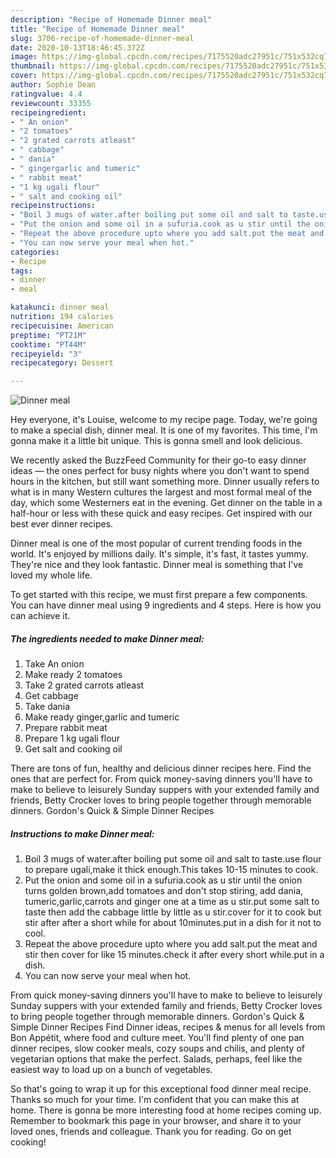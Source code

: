 ```yaml
---
description: "Recipe of Homemade Dinner meal"
title: "Recipe of Homemade Dinner meal"
slug: 3706-recipe-of-homemade-dinner-meal
date: 2020-10-13T18:46:45.372Z
image: https://img-global.cpcdn.com/recipes/7175520adc27951c/751x532cq70/dinner-meal-recipe-main-photo.jpg
thumbnail: https://img-global.cpcdn.com/recipes/7175520adc27951c/751x532cq70/dinner-meal-recipe-main-photo.jpg
cover: https://img-global.cpcdn.com/recipes/7175520adc27951c/751x532cq70/dinner-meal-recipe-main-photo.jpg
author: Sophie Dean
ratingvalue: 4.4
reviewcount: 33355
recipeingredient:
- " An onion"
- "2 tomatoes"
- "2 grated carrots atleast"
- " cabbage"
- " dania"
- " gingergarlic and tumeric"
- " rabbit meat"
- "1 kg ugali flour"
- " salt and cooking oil"
recipeinstructions:
- "Boil 3 mugs of water.after boiling put some oil and salt to taste.use flour to prepare ugali,make it thick enough.This takes 10-15 minutes to cook."
- "Put the onion and some oil in a sufuria.cook as u stir until the onion turns golden brown,add tomatoes and don&#39;t stop stiring, add dania, tumeric,garlic,carrots and ginger one at a time as u stir.put some salt to taste then add the cabbage little by little as u stir.cover for it to cook but stir after after a short while for about 10minutes.put in a dish for it not to cool."
- "Repeat the above procedure upto where you add salt.put the meat and stir then cover for like 15 minutes.check it after every short while.put in a dish."
- "You can now serve your meal when hot."
categories:
- Recipe
tags:
- dinner
- meal

katakunci: dinner meal 
nutrition: 194 calories
recipecuisine: American
preptime: "PT21M"
cooktime: "PT44M"
recipeyield: "3"
recipecategory: Dessert

---
```



![Dinner meal](https://img-global.cpcdn.com/recipes/7175520adc27951c/751x532cq70/dinner-meal-recipe-main-photo.jpg)

Hey everyone, it's Louise, welcome to my recipe page. Today, we're going to make a special dish, dinner meal. It is one of my favorites. This time, I'm gonna make it a little bit unique. This is gonna smell and look delicious.

We recently asked the BuzzFeed Community for their go-to easy dinner ideas — the ones perfect for busy nights where you don&#39;t want to spend hours in the kitchen, but still want something more. Dinner usually refers to what is in many Western cultures the largest and most formal meal of the day, which some Westerners eat in the evening. Get dinner on the table in a half-hour or less with these quick and easy recipes. Get inspired with our best ever dinner recipes.

Dinner meal is one of the most popular of current trending foods in the world. It's enjoyed by millions daily. It's simple, it's fast, it tastes yummy. They're nice and they look fantastic. Dinner meal is something that I've loved my whole life.


To get started with this recipe, we must first prepare a few components. You can have dinner meal using 9 ingredients and 4 steps. Here is how you can achieve it.

<!--inarticleads1-->

##### The ingredients needed to make Dinner meal:

1. Take  An onion
1. Make ready 2 tomatoes
1. Take 2 grated carrots atleast
1. Get  cabbage
1. Take  dania
1. Make ready  ginger,garlic and tumeric
1. Prepare  rabbit meat
1. Prepare 1 kg ugali flour
1. Get  salt and cooking oil


There are tons of fun, healthy and delicious dinner recipes here. Find the ones that are perfect for. From quick money-saving dinners you&#39;ll have to make to believe to leisurely Sunday suppers with your extended family and friends, Betty Crocker loves to bring people together through memorable dinners. Gordon&#39;s Quick &amp; Simple Dinner Recipes 

<!--inarticleads2-->

##### Instructions to make Dinner meal:

1. Boil 3 mugs of water.after boiling put some oil and salt to taste.use flour to prepare ugali,make it thick enough.This takes 10-15 minutes to cook.
1. Put the onion and some oil in a sufuria.cook as u stir until the onion turns golden brown,add tomatoes and don&#39;t stop stiring, add dania, tumeric,garlic,carrots and ginger one at a time as u stir.put some salt to taste then add the cabbage little by little as u stir.cover for it to cook but stir after after a short while for about 10minutes.put in a dish for it not to cool.
1. Repeat the above procedure upto where you add salt.put the meat and stir then cover for like 15 minutes.check it after every short while.put in a dish.
1. You can now serve your meal when hot.


From quick money-saving dinners you&#39;ll have to make to believe to leisurely Sunday suppers with your extended family and friends, Betty Crocker loves to bring people together through memorable dinners. Gordon&#39;s Quick &amp; Simple Dinner Recipes Find Dinner ideas, recipes &amp; menus for all levels from Bon Appétit, where food and culture meet. You&#39;ll find plenty of one pan dinner recipes, slow cooker meals, cozy soups and chilis, and plenty of vegetarian options that make the perfect. Salads, perhaps, feel like the easiest way to load up on a bunch of vegetables. 

So that's going to wrap it up for this exceptional food dinner meal recipe. Thanks so much for your time. I'm confident that you can make this at home. There is gonna be more interesting food at home recipes coming up. Remember to bookmark this page in your browser, and share it to your loved ones, friends and colleague. Thank you for reading. Go on get cooking!
